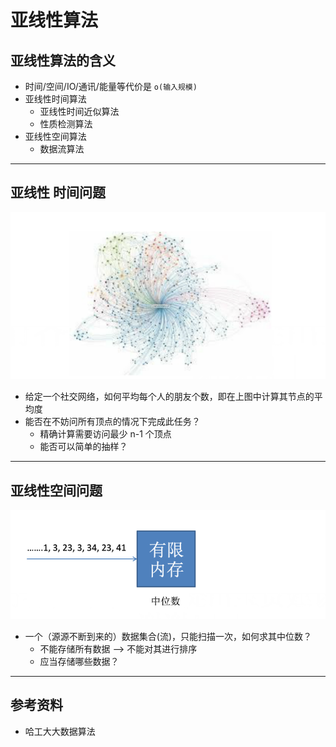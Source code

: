 # 亚线性算法

## 亚线性算法的含义

* 时间/空间/IO/通讯/能量等代价是 `o(输入规模)`
* 亚线性时间算法
  * 亚线性时间近似算法
  * 性质检测算法
* 亚线性空间算法
  * 数据流算法

***

## 亚线性 时间问题

![社交网络](./imgs/社交网络.png)

* 给定一个社交网络，如何平均每个人的朋友个数，即在上图中计算其节点的平均度
* 能否在不妨问所有顶点的情况下完成此任务？
  * 精确计算需要访问最少 n-1 个顶点
  * 能否可以简单的抽样？

***

## 亚线性空间问题

![中位数](./imgs/中位数.png)

* 一个（源源不断到来的）数据集合(流)，只能扫描一次，如何求其中位数？
  * 不能存储所有数据 --> 不能对其进行排序
  * 应当存储哪些数据？

***

## 参考资料

* 哈工大大数据算法